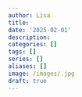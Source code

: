 ```yaml
---
author: Lisa
title: 
date: '2025-02-01'
description: 
categories: []
tags: []
series: []
aliases: []
image: /images/.jpg
draft: true
---
```

